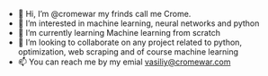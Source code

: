- 👋 Hi, I’m @cromewar my frinds call me Crome.
- 👀 I’m interested in machine learning, neural networks and python
- 🌱 I’m currently learning Machine learning from scratch
- 💞️ I’m looking to collaborate on any project related to python, optimization, web scraping and of course machine learning
- 📫 You can reach me by my emial vasiliy@cromewar.com

<!---
cromewar/cromewar is a ✨ special ✨ repository because its `README.md` (this file) appears on your GitHub profile.
You can click the Preview link to take a look at your changes.
--->
